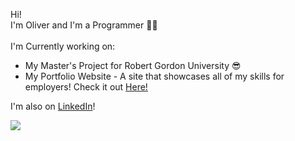Hi!<br>I'm Oliver and I'm a Programmer 👩‍💻<br><br>
I'm Currently working on: 
* My Master's Project for Robert Gordon University 😎
* My Portfolio Website - A site that showcases all of my skills for employers! Check it out [Here!](https://oliversouter.com/)

I'm also on [LinkedIn](https://www.linkedin.com/in/o-souter/)!

![](https://github-readme-streak-stats.herokuapp.com/?user=o-souter&theme=radical&hide_border=false)<br/>
